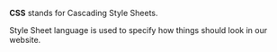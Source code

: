 **CSS** stands for Cascading Style Sheets.

Style Sheet language is used to specify how things should look in our website.